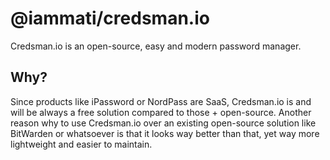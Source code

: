 # @iammati/credsman.io

Credsman.io is an open-source, easy and modern password manager.

## Why?

Since products like iPassword or NordPass are SaaS, Credsman.io is and will be always a free solution compared to those + open-source.
Another reason why to use Credsman.io over an existing open-source solution like BitWarden or whatsoever is that it looks way better than that, yet way more lightweight and easier to maintain.
